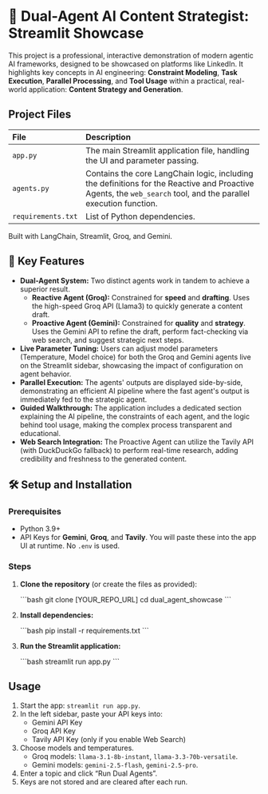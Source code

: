 # 🧠 Dual-Agent AI Content Strategist: Streamlit Showcase

This project is a professional, interactive demonstration of modern agentic AI frameworks, designed to be showcased on platforms like LinkedIn. It highlights key concepts in AI engineering: **Constraint Modeling**, **Task Execution**, **Parallel Processing**, and **Tool Usage** within a practical, real-world application: **Content Strategy and Generation**.

## Project Files

| File | Description |
| :--- | :--- |
| `app.py` | The main Streamlit application file, handling the UI and parameter passing. |
| `agents.py` | Contains the core LangChain logic, including the definitions for the Reactive and Proactive Agents, the `web_search` tool, and the parallel execution function. |
| `requirements.txt` | List of Python dependencies. |
Built with LangChain, Streamlit, Groq, and Gemini.

## 🚀 Key Features

*   **Dual-Agent System:** Two distinct agents work in tandem to achieve a superior result.
    *   **Reactive Agent (Groq):** Constrained for **speed** and **drafting**. Uses the high-speed Groq API (Llama3) to quickly generate a content draft.
    *   **Proactive Agent (Gemini):** Constrained for **quality** and **strategy**. Uses the Gemini API to refine the draft, perform fact-checking via web search, and suggest strategic next steps.
*   **Live Parameter Tuning:** Users can adjust model parameters (Temperature, Model choice) for both the Groq and Gemini agents live on the Streamlit sidebar, showcasing the impact of configuration on agent behavior.
*   **Parallel Execution:** The agents' outputs are displayed side-by-side, demonstrating an efficient AI pipeline where the fast agent's output is immediately fed to the strategic agent.
*   **Guided Walkthrough:** The application includes a dedicated section explaining the AI pipeline, the constraints of each agent, and the logic behind tool usage, making the complex process transparent and educational.
*   **Web Search Integration:** The Proactive Agent can utilize the Tavily API (with DuckDuckGo fallback) to perform real-time research, adding credibility and freshness to the generated content.

## 🛠️ Setup and Installation

### Prerequisites

*   Python 3.9+
*   API Keys for **Gemini**, **Groq**, and **Tavily**. You will paste these into the app UI at runtime. No `.env` is used.

### Steps

1.  **Clone the repository** (or create the files as provided):

    \`\`\`bash
    git clone [YOUR_REPO_URL]
    cd dual_agent_showcase
    \`\`\`

2.  **Install dependencies:**

    \`\`\`bash
    pip install -r requirements.txt
    \`\`\`

3.  **Run the Streamlit application:**

    \`\`\`bash
    streamlit run app.py
    \`\`\`

## Usage

1. Start the app: `streamlit run app.py`.
2. In the left sidebar, paste your API keys into:
   - Gemini API Key
   - Groq API Key
   - Tavily API Key (only if you enable Web Search)
3. Choose models and temperatures.
   - Groq models: `llama-3.1-8b-instant`, `llama-3.3-70b-versatile`.
   - Gemini models: `gemini-2.5-flash`, `gemini-2.5-pro`.
4. Enter a topic and click “Run Dual Agents”.
5. Keys are not stored and are cleared after each run.


